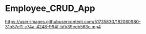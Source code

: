 # Employee_CRUD_App


https://user-images.githubusercontent.com/51735830/182080980-31b57cf1-c74a-4248-994f-bfb39eeb563c.mp4


